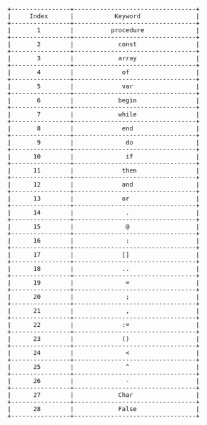 <pre>
+----------------+---------------------------------+
|     Index      |           Keyword               |
+----------------+---------------------------------+
|       1        |          procedure              |
+----------------+---------------------------------+
|       2        |            const                |
+----------------+---------------------------------+
|       3        |            array                |
+----------------+---------------------------------+
|       4        |             of                  |
+----------------+---------------------------------+
|       5        |             var                 |
+----------------+---------------------------------+
|       6        |            begin                |
+----------------+---------------------------------+
|       7        |            while                |
+----------------+---------------------------------+
|       8        |             end                 |
+----------------+---------------------------------+
|       9        |              do                 |
+----------------+---------------------------------+
|      10        |              if                 |
+----------------+---------------------------------+
|      11        |             then                |
+----------------+---------------------------------+
|      12        |             and                 |
+----------------+---------------------------------+
|      13        |             or                  |
+----------------+---------------------------------+
|      14        |              .                  |
+----------------+---------------------------------+
|      15        |              @                  |
+----------------+---------------------------------+
|      16        |              :                  |
+----------------+---------------------------------+
|      17        |             []                  |
+----------------+---------------------------------+
|      18        |             ..                  |
+----------------+---------------------------------+
|      19        |              =                  |
+----------------+---------------------------------+
|      20        |              ;                  |
+----------------+---------------------------------+
|      21        |              ,                  |
+----------------+---------------------------------+
|      22        |             :=                  |
+----------------+---------------------------------+
|      23        |             ()                  |
+----------------+---------------------------------+
|      24        |              &#60;                  |
+----------------+---------------------------------+
|      25        |              ^                  |
+----------------+---------------------------------+
|      26        |              -                  |
+----------------+---------------------------------+
|      27        |            Char                 |
+----------------+---------------------------------+
|      28        |            False                |
+----------------+---------------------------------+
</pre>